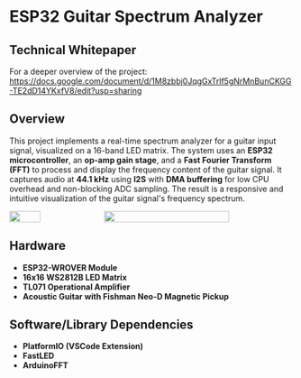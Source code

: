 # ESP32 Guitar Spectrum Analyzer
## Technical Whitepaper
For a deeper overview of the project:
https://docs.google.com/document/d/1M8zbbj0JqgGxTrlf5gNrMnBunCKGG-TE2dD14YKxfV8/edit?usp=sharing

## Overview
This project implements a real-time spectrum analyzer for a guitar input signal, visualized on a 16-band LED matrix. The system uses an **ESP32 microcontroller**, an **op-amp gain stage**, and a **Fast Fourier Transform (FFT)** to process and display the frequency content of the guitar signal. It captures audio at **44.1 kHz** using **I2S** with **DMA buffering** for low CPU overhead and non-blocking ADC sampling. The result is a responsive and intuitive visualization of the guitar signal's frequency spectrum.

<div style="display: flex; flex-wrap: nowrap; width: 100%;">
<img src="https://github.com/user-attachments/assets/abff05b4-6354-42e2-9571-048bfe3518cf" style="flex: 1; width:33%; height: auto;"/>
<img src="https://github.com/user-attachments/assets/1fab0fdd-0ec2-48a3-b46b-022798ae2d8b" style="flex: 2; width:66%; height: auto;"/>
</div>

## Hardware
- **ESP32-WROVER Module**
- **16x16 WS2812B LED Matrix**
- **TL071 Operational Amplifier**
- **Acoustic Guitar with Fishman Neo-D Magnetic Pickup**

## Software/Library Dependencies
- **PlatformIO (VSCode Extension)**
- **FastLED**
- **ArduinoFFT**


